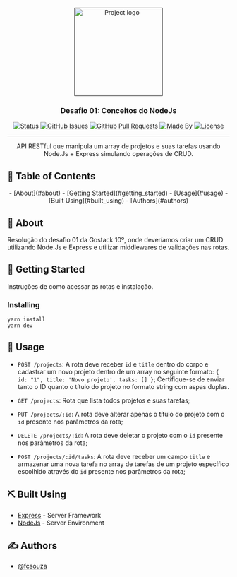 <p align="center">
  <a href="" rel="noopener">
 <img width=200px src="https://rocketseat-cdn.s3-sa-east-1.amazonaws.com/bootcamp-header.png" alt="Project logo"></a>
</p>

<h3 align="center">Desafio 01: Conceitos do NodeJs</h3>

<div align="center">

[![Status](https://img.shields.io/badge/status-active-success.svg)]()
[![GitHub Issues](https://img.shields.io/github/languages/count/fcsouza/challenges-and-modules-rocketseat)]()
[![GitHub Pull Requests](https://img.shields.io/github/last-commit/fcsouza/challenges-and-modules-rocketseat)]()
[![Made By](https://img.shields.io/badge/Made%20By-Fabricio%20Cavalcante-brightgreen)]()
[![License](https://img.shields.io/badge/license-MIT-blue.svg)](/LICENSE)

</div>

---

<p align="center"> API RESTful que manipula um array de projetos e suas tarefas usando Node.Js + Express simulando operações de CRUD.
    <br> 
</p>

## 📝 Table of Contents
<p align="center">
- [About](#about)
- [Getting Started](#getting_started)
- [Usage](#usage)
- [Built Using](#built_using)
- [Authors](#authors)
</p>

## 🧐 About <a name = "about"></a>

Resolução do desafio 01 da Gostack 10º, onde deveríamos criar um CRUD utilizando Node.Js e Express e utilizar middlewares de validações nas rotas.

## 🏁 Getting Started <a name = "getting_started"></a>

Instruções de como acessar as rotas e instalação.

### Installing

```
yarn install
yarn dev
```

## 🎈 Usage <a name="usage"></a>

- `POST /projects`: A rota deve receber `id` e `title` dentro do corpo e cadastrar um novo projeto dentro de um array no seguinte formato: `{ id: "1", title: 'Novo projeto', tasks: [] }`; Certifique-se de enviar tanto o ID quanto o título do projeto no formato string com aspas duplas.

- `GET /projects`: Rota que lista todos projetos e suas tarefas;

- `PUT /projects/:id`: A rota deve alterar apenas o título do projeto com o `id` presente nos parâmetros da rota;

- `DELETE /projects/:id`: A rota deve deletar o projeto com o `id` presente nos parâmetros da rota;

- `POST /projects/:id/tasks`: A rota deve receber um campo `title` e armazenar uma nova tarefa no array de tarefas de um projeto específico escolhido através do `id` presente nos parâmetros da rota;

## ⛏️ Built Using <a name = "built_using"></a>

- [Express](https://expressjs.com/) - Server Framework
- [NodeJs](https://nodejs.org/en/) - Server Environment

## ✍️ Authors <a name = "authors"></a>

- [@fcsouza](https://github.com/fcsouza)
